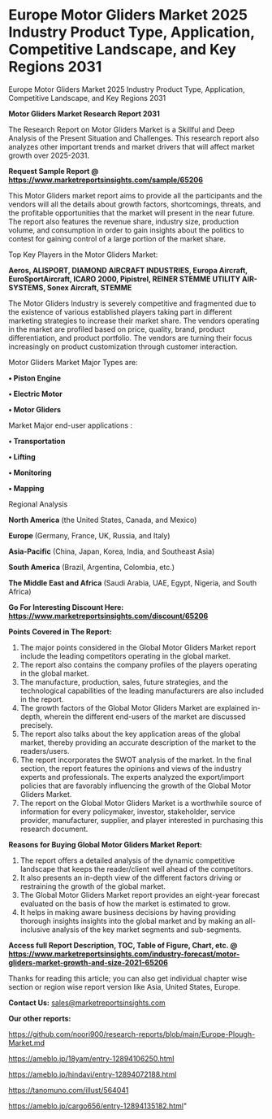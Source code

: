 # Europe Motor Gliders Market 2025 Industry Product Type, Application, Competitive Landscape, and Key Regions 2031
Europe Motor Gliders Market 2025 Industry Product Type, Application, Competitive Landscape, and Key Regions 2031

<strong>Motor Gliders Market Research Report 2031</strong>

The Research Report on Motor Gliders Market is a Skillful and Deep Analysis of the Present Situation and Challenges. This research report also analyzes other important trends and market drivers that will affect market growth over 2025-2031.

<strong>Request Sample Report @ <a href=https://www.marketreportsinsights.com/sample/65206>https://www.marketreportsinsights.com/sample/65206</a></strong>

This Motor Gliders market report aims to provide all the participants and the vendors will all the details about growth factors, shortcomings, threats, and the profitable opportunities that the market will present in the near future. The report also features the revenue share, industry size, production volume, and consumption in order to gain insights about the politics to contest for gaining control of a large portion of the market share.

Top Key Players in the Motor Gliders Market:

<strong>Aeros, ALISPORT, DIAMOND AIRCRAFT INDUSTRIES, Europa Aircraft, EuroSportAircraft, ICARO 2000, Pipistrel, REINER STEMME UTILITY AIR-SYSTEMS, Sonex Aircraft, STEMME</strong>

The Motor Gliders Industry is severely competitive and fragmented due to the existence of various established players taking part in different marketing strategies to increase their market share. The vendors operating in the market are profiled based on price, quality, brand, product differentiation, and product portfolio. The vendors are turning their focus increasingly on product customization through customer interaction.

Motor Gliders Market Major Types are:

<strong>• Piston Engine

• Electric Motor

• Motor Gliders</strong>

Market Major end-user applications :

<strong>• Transportation

• Lifting

• Monitoring

• Mapping</strong>

Regional Analysis

</u><strong><b>North America</b></strong> (the United States, Canada, and Mexico)

<strong><b>Europe </b></strong>(Germany, France, UK, Russia, and Italy)

<strong><b>Asia-Pacific</b></strong> (China, Japan, Korea, India, and Southeast Asia)

<strong><b>South America</b></strong> (Brazil, Argentina, Colombia, etc.)

<strong><b>The Middle East and Africa</b></strong> (Saudi Arabia, UAE, Egypt, Nigeria, and South Africa)

<strong>Go For Interesting Discount Here: <a href=https://www.marketreportsinsights.com/discount/65206>https://www.marketreportsinsights.com/discount/65206</a></strong>

<strong>Points Covered in The Report:</strong>
<ol>
  <li>The major points considered in the Global Motor Gliders Market report include the leading competitors operating in the global market.</li>
  <li>The report also contains the company profiles of the players operating in the global market.</li>
  <li>The manufacture, production, sales, future strategies, and the technological capabilities of the leading manufacturers are also included in the report.</li>
  <li>The growth factors of the Global Motor Gliders Market are explained in-depth, wherein the different end-users of the market are discussed precisely.</li>
  <li>The report also talks about the key application areas of the global market, thereby providing an accurate description of the market to the readers/users.</li>
  <li>The report incorporates the SWOT analysis of the market. In the final section, the report features the opinions and views of the industry experts and professionals. The experts analyzed the export/import policies that are favorably influencing the growth of the Global Motor Gliders Market.</li>
  <li>The report on the Global Motor Gliders Market is a worthwhile source of information for every policymaker, investor, stakeholder, service provider, manufacturer, supplier, and player interested in purchasing this research document.</li>
</ol>
<strong>Reasons for Buying Global Motor Gliders Market Report:</strong>

<ol>
  <li>The report offers a detailed analysis of the dynamic competitive landscape that keeps the reader/client well ahead of the competitors.</li>
  <li>It also presents an in-depth view of the different factors driving or restraining the growth of the global market.</li>
  <li>The Global Motor Gliders Market report provides an eight-year forecast evaluated on the basis of how the market is estimated to grow.</li>
  <li>It helps in making aware business decisions by having providing thorough insights insights into the global market and by making an all-inclusive analysis of the key market segments and sub-segments.</li>
</ol>
<strong>Access full Report Description, TOC, Table of Figure, Chart, etc. @ <a href=https://www.marketreportsinsights.com/industry-forecast/motor-gliders-market-growth-and-size-2021-65206>https://www.marketreportsinsights.com/industry-forecast/motor-gliders-market-growth-and-size-2021-65206</a></strong>


Thanks for reading this article; you can also get individual chapter wise section or region wise report version like Asia, United States, Europe.

<strong>Contact Us:</strong>
sales@marketreportsinsights.com

<strong>Our other reports:</strong>

<a href=https://github.com/noori900/research-reports/blob/main/Europe-Plough-Market.md>https://github.com/noori900/research-reports/blob/main/Europe-Plough-Market.md</a>

<a href=https://ameblo.jp/18yam/entry-12894106250.html>https://ameblo.jp/18yam/entry-12894106250.html</a>

<a href=https://ameblo.jp/hindavi/entry-12894072188.html>https://ameblo.jp/hindavi/entry-12894072188.html</a>

<a href=https://tanomuno.com/illust/564041>https://tanomuno.com/illust/564041</a>

<a href=https://ameblo.jp/cargo656/entry-12894135182.html>https://ameblo.jp/cargo656/entry-12894135182.html</a>"
